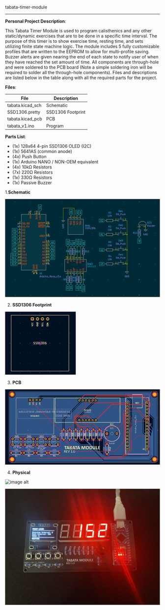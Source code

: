 tabata-timer-module
***
**Personal Project Description**:


This Tabata Timer Module is used to program calisthenics and any other static/dynamic exercises that are to be done in a specific time interval. The purpose of this timer is to show exercise time, resting time, and sets utilizing finite state machine logic. The module includes 5 fully customizable profiles that are written to the EEPROM to allow for multi-profile saving. Buzzer alerts are given nearing the end of each state to notify user of when they have reached the set amount of time. All components are through-hole and were soldered to the PCB board (Note a simple soldering iron will be required to solder all the through-hole components). Files and descriptions are listed below in the table along with all the required parts for the project.

**Files**:

| File | Description |
| ------- | --------- |
| tabata.kicad_sch | Schematic |
| SSD1306.pretty | SSD1306 Footprint | 
| tabata.kicad_pcb | PCB | 
| tabata_v1.ino | Program |

**Parts List**:
* (1x) 128x64 4-pin SSD1306 OLED (I2C)
* (1x) 5641AS (common anode)
* (4x) Push Button
* (1x) Arduino NANO / NON-OEM equivalent
* (4x) 10kΩ Resistors
* (7x) 220Ω Resistors
* (1x) 330Ω Resistors
* (1x) Passive Buzzer

1.**Schematic**

![image alt](https://github.com/NathanielM14/tabata-timer/blob/44222909e9ed671a1c4394a2dc6a68d3b45191cb/images/schematic_design.png)

2. **SSD1306 Footprint**

![image alt](https://github.com/NathanielM14/tabata-timer/blob/f717f7226c26d0fee968ef8726d06513bc65c88a/images/ssd1306_footprint.png)

3. **PCB**

![image alt](https://github.com/NathanielM14/tabata-timer/blob/54fe5bcee97a72f83aa2d56b4533ac9723e4b041/images/pcb_design.png)

4. **Physical**

![image alt](https://github.com/NathanielM14/tabata-timer/blob/f717f7226c26d0fee968ef8726d06513bc65c88a/images/physical.png)

![image alt](https://github.com/NathanielM14/tabata-timer/blob/f717f7226c26d0fee968ef8726d06513bc65c88a/images/physical_demo.png)
